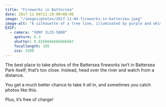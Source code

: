 ```yaml
---
title: "Fireworks in Battersea"
date: 2017-11-04T21:19:00+00:00
image: "/images/photos/2017-11-04-fireworks-in-battersea.jpeg"
image-alt: "A silhouette of a tree line, illuminated by purple and white fireworks"
EXIF:
  - camera: "SONY ILCE-5000"
    apeture: 6.3
    shutter: 0.0166666666666667
    focallength: 195
    iso: 3200
---
```


The best place to take photos of the Battersea fireworks isn’t in Battersea Park itself; that’s too close. Instead, head over the river and watch from a distance. 

You get a much better chance to take it _all_ in, and sometimes you catch photos like this.

Plus, it’s free of charge!